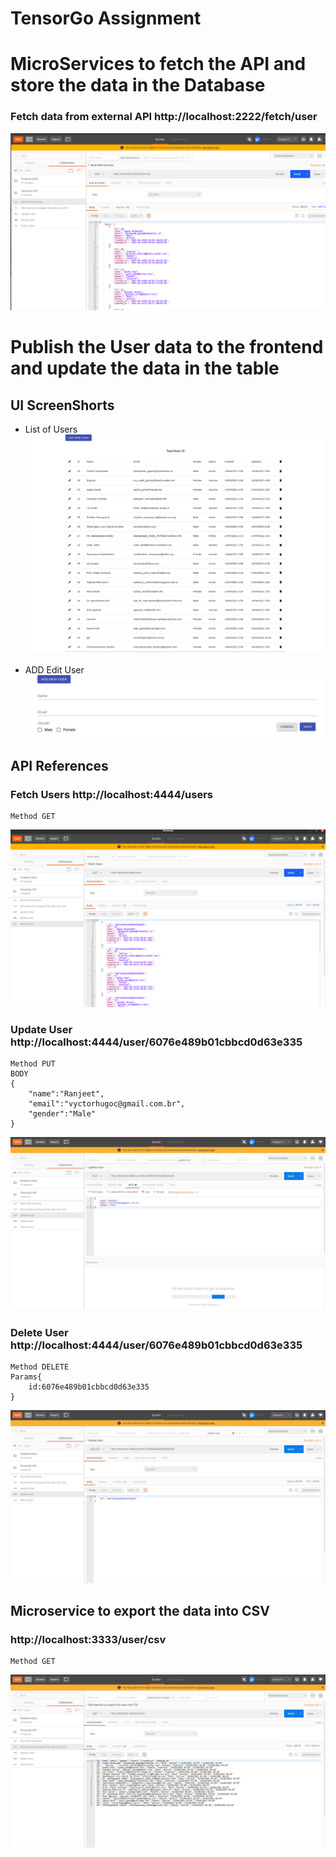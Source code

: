 # TensorGo Assignment

# MicroServices to fetch the API and store the data in the Database
### Fetch data from external API http://localhost:2222/fetch/user
![](images/s1.png)

# Publish the User data to the frontend and update the data in the table

## UI ScreenShorts
* List of Users
![](images/s2.png)

* ADD Edit User
![](images/s3.png)

## API References

### Fetch Users http://localhost:4444/users
    Method GET
![](images/s4.png)

### Update User http://localhost:4444/user/6076e489b01cbbcd0d63e335
    Method PUT
    BODY
    {
        "name":"Ranjeet",
        "email":"vyctorhugoc@gmail.com.br",
        "gender":"Male"
    }

![](images/s7.png)

### Delete User http://localhost:4444/user/6076e489b01cbbcd0d63e335
    Method DELETE
    Params{
        id:6076e489b01cbbcd0d63e335
    }
![](images/s8.png)


## Microservice to export the data into CSV

### http://localhost:3333/user/csv
    Method GET
![](images/s6.png)

